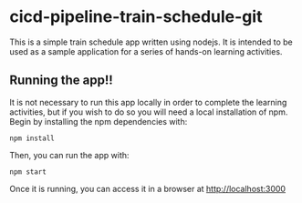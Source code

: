 # cicd-pipeline-train-schedule-git

This is a simple train schedule app written using nodejs. It is intended to be used as a sample application for a series of hands-on learning activities.

## Running the app!!

It is not necessary to run this app locally in order to complete the learning activities, but if you wish to do so you will need a local installation of npm. Begin by installing the npm dependencies with:

    npm install

Then, you can run the app with:

    npm start

Once it is running, you can access it in a browser at [http://localhost:3000](http://localhost:3000)
